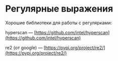 # Регулярные выражения

Хорошие библиотеки для работы с регулярками:

hyperscan — [https://github.com/intel/hyperscan](https://github.com/intel/hyperscan)

re2 (от google) — [https://pypi.org/project/re2/](https://pypi.org/project/re2/)
